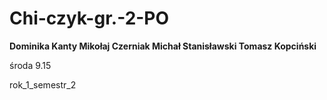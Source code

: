 # Chi-czyk-gr.-2-PO

<b>
Dominika Kanty
Mikołaj Czerniak
Michał Stanisławski
Tomasz Kopciński
</b>

środa 9.15

rok_1_semestr_2
